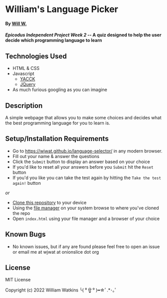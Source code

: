 # William's Language Picker

#### By [Will W.](https://wjwat.com/)

#### _Epicodus Independent Project Week 2_ -- A quiz designed to help the user decide which programming language to learn

## Technologies Used

* HTML & CSS
* Javascript
  - [YACCK](https://sphars.github.io/yacck/)
  - [JQuery](https://jquery.com/)
* As much furious googling as you can imagine

## Description

A simple webpage that allows you to make some choices and decides what the best programming language for you to learn is.

## Setup/Installation Requirements

- Go to https://wjwat.github.io/language-selector/ in any modern browser.
- Fill out your name & answer the questions
- Click the `Submit` button to display an answer based on your choice
- If you'd like to reset all your answers before you `Submit` hit the `Reset` button
- If you'd you like you can take the test again by hitting the `Take the test again!` button

*or*

- [Clone this repository](https://docs.github.com/en/repositories/creating-and-managing-repositories/cloning-a-repository) to your device
- Using the [file manager](https://www.lifewire.com/what-is-a-file-manager-4589189) on your system browse to where you've cloned the repo
- Open `index.html` using your file manager and a browser of your choice

## Known Bugs

* No known issues, but if any are found please feel free to open an issue or email me at wjwat at onionslice dot org

## License

MIT License

Copyright (c) 2022 William Watkins ╰( ⁰ ਊ ⁰ )━☆ﾟ.*･｡ﾟ
